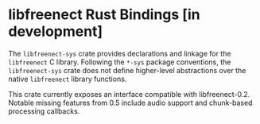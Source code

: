 # libfreenect Rust Bindings [in development]
The `libfreenect-sys` crate provides declarations and linkage for the
`libfreenect` C library. Following the `*-sys` package conventions, the
`libfreenect-sys` crate does not define higher-level abstractions over the
native `libfreenect` library functions.

This crate currently exposes an interface compatible with libfreenect-0.2.
Notable missing features from 0.5 include audio support and chunk-based
processing callbacks.
